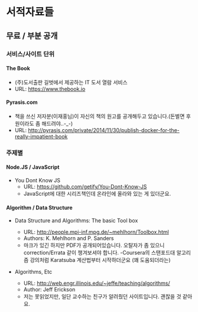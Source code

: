 # 서적자료들

## 무료 / 부분 공개

### 서비스/사이트 단위

#### The Book
- (주)도서출판 길벗에서 제공하는 IT 도서 열람 서비스
- URL: https://www.thebook.io

#### Pyrasis.com
- 책을 쓰신 저자분(이재홍님)이 자신의 책의 원고를 공개해두고 있습니다.(돈벌면 후원이라도 좀 해드려야..-_-)
- URL: http://pyrasis.com/private/2014/11/30/publish-docker-for-the-really-impatient-book

### 주제별

#### Node.JS / JavaScript
- You Dont Know JS
	- URL: https://github.com/getify/You-Dont-Know-JS
	- JavaScript에 대한 시리즈책인데 온라인에 올라와 있는 게 있더군요.

#### Algorithm / Data Structure
- Data Structure and Algorithms: The basic Tool box
	- URL: http://people.mpi-inf.mpg.de/~mehlhorn/Toolbox.html
	- Authors: K. Mehlhorn and P. Sanders
	- 마크가 있긴 하지만 PDF가 공개되어있습니다. 오탈자가 좀 있으니 correction/Errata 같이 챙겨보셔야 합니다.
	-Coursera의 스탠포드대 알고리즘 강의처럼 Karatsuba 계산법부터 시작하더군요 (꽤 도움되더라는)


- Algorithms, Etc
	- URL: http://web.engr.illinois.edu/~jeffe/teaching/algorithms/
	- Author: Jeff Erickson
	- 저는 못읽었지만, 일단 교수하는 친구가 알려줬던 사이트입니다. 괜찮을 것 같아요.
